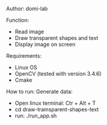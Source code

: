 
Author: domi-lab

Function:
- Read image
- Draw transparent shapes and text
- Display image on screen

Requirements:
- Linux OS
- OpenCV (tested with version 3.4.6)
- Cmake

How to run:
Generate data:
- Open linux terminal: Ctr + Alt + T 
- cd draw-tramsparent-shapes-text
- run: ./run_app.sh


